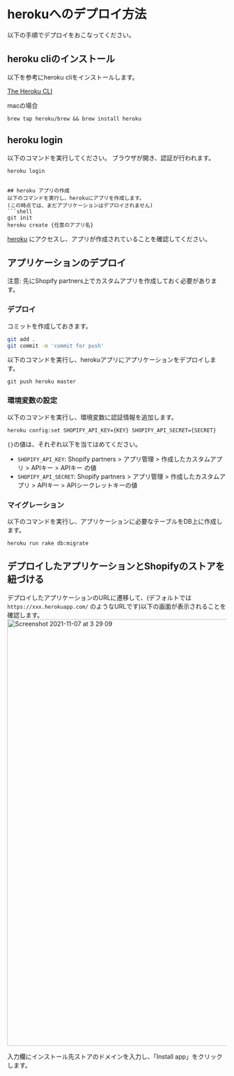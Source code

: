 # herokuへのデプロイ方法

以下の手順でデプロイをおこなってください。

## heroku cliのインストール
以下を参考にheroku cliをインストールします。

[The Heroku CLI](https://devcenter.heroku.com/articles/heroku-cli)

macの場合
```shell
brew tap heroku/brew && brew install heroku
```

## heroku login
以下のコマンドを実行してください。
ブラウザが開き、認証が行われます。
```shell
heroku login


## heroku アプリの作成
以下のコマンドを実行し、herokuにアプリを作成します。
(この時点では、まだアプリケーションはデプロイされません)
```shell
git init
heroku create {任意のアプリ名}
```
[heroku](https://dashboard.heroku.com/apps) にアクセスし、アプリが作成されていることを確認してください。

## アプリケーションのデプロイ

注意: 先にShopify partners上でカスタムアプリを作成しておく必要があります。

### デプロイ

コミットを作成しておきます。
```sh
git add .
git commit -m 'commit for push'
```

以下のコマンドを実行し、herokuアプリにアプリケーションをデプロイします。
```shell
git push heroku master
```

### 環境変数の設定

以下のコマンドを実行し、環境変数に認証情報を追加します。
```shell
heroku config:set SHOPIFY_API_KEY={KEY} SHOPIFY_API_SECRET={SECRET}
```
`{}`の値は、それぞれ以下を当てはめてください。
- `SHOPIFY_API_KEY`: Shopify partners > アプリ管理 > 作成したカスタムアプリ > APIキー > APIキー の値
- `SHOPIFY_API_SECRET`: Shopify partners > アプリ管理 > 作成したカスタムアプリ > APIキー > APIシークレットキーの値

### マイグレーション

以下のコマンドを実行し、アプリケーションに必要なテーブルをDB上に作成します。
```shell
heroku run rake db:migrate
```

## デプロイしたアプリケーションとShopifyのストアを紐づける
デプロイしたアプリケーションのURLに遷移して、(デフォルトでは `https://xxx.herokuapp.com/` のようなURLです)以下の画面が表示されることを確認します。
<img width="979" alt="Screenshot 2021-11-07 at 3 29 09" src="https://user-images.githubusercontent.com/31527437/140620115-df3c1885-c207-4635-9d1e-69bfa8135f32.png">

入力欄にインストール先ストアのドメインを入力し、「Install app」をクリックします。
